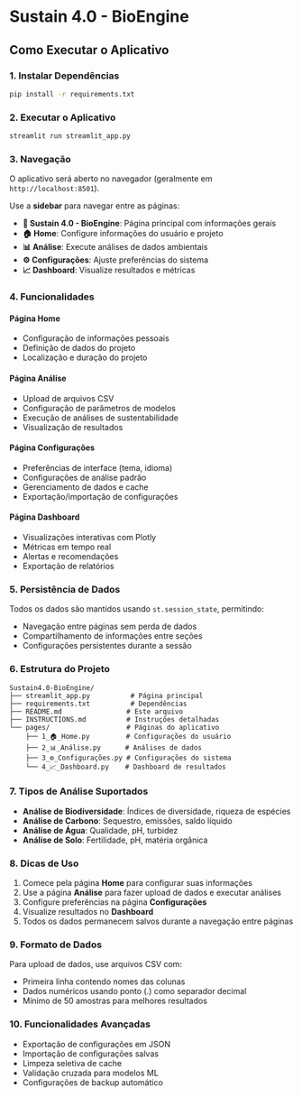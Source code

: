 # Sustain 4.0 - BioEngine

## Como Executar o Aplicativo

### 1. Instalar Dependências
```bash
pip install -r requirements.txt
```

### 2. Executar o Aplicativo
```bash
streamlit run streamlit_app.py
```

### 3. Navegação
O aplicativo será aberto no navegador (geralmente em `http://localhost:8501`).

Use a **sidebar** para navegar entre as páginas:
- **🌿 Sustain 4.0 - BioEngine**: Página principal com informações gerais
- **🏠 Home**: Configure informações do usuário e projeto
- **📊 Análise**: Execute análises de dados ambientais
- **⚙️ Configurações**: Ajuste preferências do sistema
- **📈 Dashboard**: Visualize resultados e métricas

### 4. Funcionalidades

#### Página Home
- Configuração de informações pessoais
- Definição de dados do projeto
- Localização e duração do projeto

#### Página Análise
- Upload de arquivos CSV
- Configuração de parâmetros de modelos
- Execução de análises de sustentabilidade
- Visualização de resultados

#### Página Configurações
- Preferências de interface (tema, idioma)
- Configurações de análise padrão
- Gerenciamento de dados e cache
- Exportação/importação de configurações

#### Página Dashboard
- Visualizações interativas com Plotly
- Métricas em tempo real
- Alertas e recomendações
- Exportação de relatórios

### 5. Persistência de Dados
Todos os dados são mantidos usando `st.session_state`, permitindo:
- Navegação entre páginas sem perda de dados
- Compartilhamento de informações entre seções
- Configurações persistentes durante a sessão

### 6. Estrutura do Projeto
```
Sustain4.0-BioEngine/
├── streamlit_app.py          # Página principal
├── requirements.txt          # Dependências
├── README.md                # Este arquivo
├── INSTRUCTIONS.md          # Instruções detalhadas
└── pages/                   # Páginas do aplicativo
    ├── 1_🏠_Home.py         # Configurações do usuário
    ├── 2_📊_Análise.py      # Análises de dados
    ├── 3_⚙️_Configurações.py # Configurações do sistema
    └── 4_📈_Dashboard.py    # Dashboard de resultados
```

### 7. Tipos de Análise Suportados
- **Análise de Biodiversidade**: Índices de diversidade, riqueza de espécies
- **Análise de Carbono**: Sequestro, emissões, saldo líquido
- **Análise de Água**: Qualidade, pH, turbidez
- **Análise de Solo**: Fertilidade, pH, matéria orgânica

### 8. Dicas de Uso
1. Comece pela página **Home** para configurar suas informações
2. Use a página **Análise** para fazer upload de dados e executar análises
3. Configure preferências na página **Configurações**
4. Visualize resultados no **Dashboard**
5. Todos os dados permanecem salvos durante a navegação entre páginas

### 9. Formato de Dados
Para upload de dados, use arquivos CSV com:
- Primeira linha contendo nomes das colunas
- Dados numéricos usando ponto (.) como separador decimal
- Mínimo de 50 amostras para melhores resultados

### 10. Funcionalidades Avançadas
- Exportação de configurações em JSON
- Importação de configurações salvas
- Limpeza seletiva de cache
- Validação cruzada para modelos ML
- Configurações de backup automático
